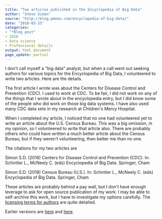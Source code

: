 ```yaml
---
title: "Two articles published in the Encyclopedia of Big Data"
author: "Steve Simon"
source: "http://blog.pmean.com/encyclopedia-of-big-data/"
date: "2018-03-25"
categories:
- "*Blog post"
- 2018
- Data science
- Professional details
output: html_document
page_update: partial
---
```


I don't call myself a "big data" analyst, but when a call went out
seeking authors for various topics for the Encyclopedia of Big Data, I
volunteered to write two articles. Here are the details.

<!---More--->

The first article I wrote was about the Centers for Disease Control and
Prevention (CDC). I used to work at CDC. To be fair, I did not work on
any of the things that I wrote about in the encyclopedia entry, but I
did know some of the people who did work on those big data systems. I
have also used many CDC data sets in my research at Children's Mercy
Hospital.

When I completed my article, I noticed that no one had volunteered yet
to write an article about the U.S. Census Bureau. This was a big
omission, in my opinion, so I volunteered to write that article also.
There are probably others who could have written a much better article
about the Census Bureau, but if they weren't volunteering, then better
me than no one.

The citations for my two articles are

Simon S.D. (2018) Centers for Disease Control and Prevention (CDC). In:
Schintler L., McNeely C. (eds) Encyclopedia of Big Data. Springer, Cham

Simon S.D. (2018) Census Bureau (U.S.). In: Schintler L., McNeely C.
(eds) Encyclopedia of Big Data. Springer, Cham

These articles are probably behind a pay wall, but I don't have enough
leverage to ask for open source publication of my work. I may be able to
self-archive this work, but I have to investigate my options carefully.
The [licensing terms for
authors](https://www.nature.com/authors/policies/license.html) are quite
detailed.

Earlier versions are [here][sim1] and [here][sim2].
 
[sim1]: http://blog.pmean.com/encyclopedia-of-big-data/
[sim2]: http://new.pmean.com/encyclopedia-of-big-data/
